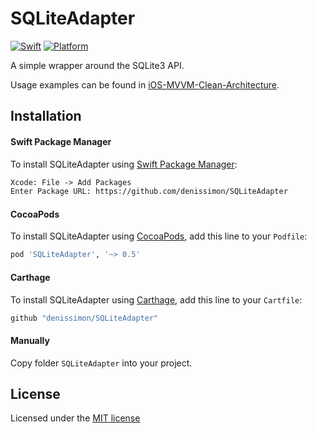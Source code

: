 # SQLiteAdapter

[![Swift](https://img.shields.io/badge/Swift-5-orange.svg?style=flat)](https://swift.org)
[![Platform](https://img.shields.io/badge/platform-iOS%20%7C%20macOS%20%7C%20watchOS%20%7C%20tvOS-lightgrey.svg)](https://developer.apple.com/swift/)

A simple wrapper around the SQLite3 API.

Usage examples can be found in [iOS-MVVM-Clean-Architecture](https://github.com/denissimon/iOS-MVVM-Clean-Architecture).

Installation
------------

#### Swift Package Manager

To install SQLiteAdapter using [Swift Package Manager](https://swift.org/package-manager):

```txt
Xcode: File -> Add Packages
Enter Package URL: https://github.com/denissimon/SQLiteAdapter
```

#### CocoaPods

To install SQLiteAdapter using [CocoaPods](https://cocoapods.org), add this line to your `Podfile`:

```ruby
pod 'SQLiteAdapter', '~> 0.5'
```

#### Carthage

To install SQLiteAdapter using [Carthage](https://github.com/Carthage/Carthage), add this line to your `Cartfile`:

```ruby
github "denissimon/SQLiteAdapter"
```

#### Manually

Copy folder `SQLiteAdapter` into your project.

License
-------

Licensed under the [MIT license](https://github.com/denissimon/SQLiteAdapter/blob/main/LICENSE)
